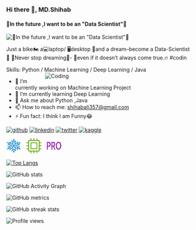 ### Hi there 👋,  MD.Shihab
#### 🖤In the future ,I want to be an "Data Scientist"🖤
![🖤In the future ,I want to be an "Data Scientist"🖤](https://pbs.twimg.com/profile_banners/1278794875337535488/1653930558/1080x360)

Just a bike🏍️ a💻laptop/ 🖥️desktop 🙂and a dream–become a Data-Scientist 🖤 🖤Never stop dreaming🙂- 🖤even if it doesn’t always come true.🔥 #codin

Skills: Python / Machine Learning / Deep Learning / Java 
<img align ="right" alt="Coding" width="400" src="https://camo.githubusercontent.com/c1dcb74cc1c1835b1d716f5051499a2814c683c806b15f04b0eba492863703e9/68747470733a2f2f63646e2e6472696262626c652e636f6d2f75736572732f3733303730332f73637265656e73686f74732f363538313234332f6176656e746f2e676966">

- 🔭 I’m currently working on Machine Learning Project 
- 🌱 I’m currently learning  Deep Learning 
- 💬 Ask me about Python ,Java 
- 📫 How to reach me: shihabali357@gmail.com 
- ⚡ Fun fact:  I think I am Funny😂 


[<img src='https://cdn.jsdelivr.net/npm/simple-icons@3.0.1/icons/github.svg' alt='github' height='40'>](https://github.com/shihab7219)  [<img src='https://cdn.jsdelivr.net/npm/simple-icons@3.0.1/icons/linkedin.svg' alt='linkedin' height='40'>](https://www.linkedin.com/in/md--shihab/)  [<img src='https://cdn.jsdelivr.net/npm/simple-icons@3.0.1/icons/twitter.svg' alt='twitter' height='40'>](https://twitter.com/MdShihab72)  [<img src='https://cdn.jsdelivr.net/npm/simple-icons@3.0.1/icons/kaggle.svg' alt='kaggle' height='40'>](https://www.kaggle.com/mdshihab7219)  

<a href='https://archiveprogram.github.com/'><img src='https://raw.githubusercontent.com/acervenky/animated-github-badges/master/assets/acbadge.gif' width='40' height='40'></a> <a href='https://docs.github.com/en/developers'><img src='https://raw.githubusercontent.com/acervenky/animated-github-badges/master/assets/devbadge.gif' width='40' height='40'></a> <a href='https://github.com/pricing'><img src='https://raw.githubusercontent.com/acervenky/animated-github-badges/master/assets/pro.gif' width='40' height='40'></a> 

[![Top Langs](https://github-readme-stats.vercel.app/api/top-langs/?username=shihab7219)](https://github.com/anuraghazra/github-readme-stats)

![GitHub stats](https://github-readme-stats.vercel.app/api?username=shihab7219&show_icons=true&count_private=true)  

![GitHub Activity Graph](https://activity-graph.herokuapp.com/graph?username=shihab7219)  

![GitHub metrics](https://metrics.lecoq.io/shihab7219)  

![GitHub streak stats](https://github-readme-streak-stats.herokuapp.com/?user=shihab7219)  

![Profile views](https://gpvc.arturio.dev/shihab7219)  
